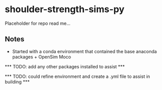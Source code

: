 # shoulder-strength-sims-py

Placeholder for repo read me...

## Notes

- Started with a conda environment that contained the base anaconda packages + OpenSim Moco

*** TODO: add any other packages installed to assist ***

*** TODO: could refine environment and create a .yml file to assist in building ***